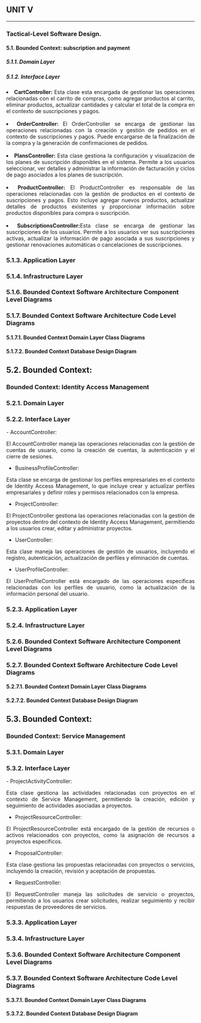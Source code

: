 ## **UNIT V**

---

### Tactical-Level Software Design.

#### 5.1. Bounded Context: subscription and payment

##### 5.1.1. Domain Layer

##### 5.1.2. Interface Layer

<div align=justify>

<li>
    <b>CartController: </b> Esta clase esta encargada de gestionar las operaciones relacionadas con el carrito de compras, como agregar productos al carrito, eliminar productos, actualizar cantidades y calcular el total de la compra en el contexto de suscripciones y pagos.
</li> <br>

<li>
    <b>OrderController: </b>El OrderController se encarga de gestionar las operaciones relacionadas con la creación y gestión de pedidos en el contexto de suscripciones y pagos. Puede encargarse de la finalización de la compra y la generación de confirmaciones de pedidos.
</li> <br>

<li>
    <b>PlansController: </b> Esta clase gestiona la configuración y visualización de los planes de suscripción disponibles en el sistema. Permite a los usuarios seleccionar, ver detalles y administrar la información de facturación y ciclos de pago asociados a los planes de suscripción.
</li> <br>

<li>
    <b>ProductController: </b>El ProductController es responsable de las operaciones relacionadas con la gestión de productos en el contexto de suscripciones y pagos. Esto incluye agregar nuevos productos, actualizar detalles de productos existentes y proporcionar información sobre productos disponibles para compra o suscripción.
</li> <br>

<li>
    <b>SubscriptionsController:</b>Esta clase se encarga de gestionar las suscripciones de los usuarios. Permite a los usuarios ver sus suscripciones activas, actualizar la información de pago asociada a sus suscripciones y gestionar renovaciones automáticas o cancelaciones de suscripciones.
</li>

</div>

### 5.1.3. Application Layer

### 5.1.4. Infrastructure Layer

### 5.1.6. Bounded Context Software Architecture Component Level Diagrams

### 5.1.7. Bounded Context Software Architecture Code Level Diagrams

#### 5.1.7.1. Bounded Context Domain Layer Class Diagrams

#### 5.1.7.2. Bounded Context Database Design Diagram

## 5.2. Bounded Context: 
### Bounded Context: Identity Access Management

### 5.2.1. Domain Layer

### 5.2.2. Interface Layer
<div align=justify>
- AccountController:

El AccountController maneja las operaciones relacionadas con la gestión de cuentas de usuario, como la creación de cuentas, la autenticación y el cierre de sesiones.

- BusinessProfileController:

Esta clase se encarga de gestionar los perfiles empresariales en el contexto de Identity Access Management, lo que incluye crear y actualizar perfiles empresariales y definir roles y permisos relacionados con la empresa.

- ProjectController:

El ProjectController gestiona las operaciones relacionadas con la gestión de proyectos dentro del contexto de Identity Access Management, permitiendo a los usuarios crear, editar y administrar proyectos.

- UserController:

Esta clase maneja las operaciones de gestión de usuarios, incluyendo el registro, autenticación, actualización de perfiles y eliminación de cuentas.

- UserProfileController:

El UserProfileController está encargado de las operaciones específicas relacionadas con los perfiles de usuario, como la actualización de la información personal del usuario.
</div>

### 5.2.3. Application Layer

### 5.2.4. Infrastructure Layer

### 5.2.6. Bounded Context Software Architecture Component Level Diagrams

### 5.2.7. Bounded Context Software Architecture Code Level Diagrams

#### 5.2.7.1. Bounded Context Domain Layer Class Diagrams

#### 5.2.7.2. Bounded Context Database Design Diagram

## 5.3. Bounded Context: 
### Bounded Context: Service Management

### 5.3.1. Domain Layer

### 5.3.2. Interface Layer
<div align=justify>
- ProjectActivityController:

Esta clase gestiona las actividades relacionadas con proyectos en el contexto de Service Management, permitiendo la creación, edición y seguimiento de actividades asociadas a proyectos.

- ProjectResourceController:

El ProjectResourceController está encargado de la gestión de recursos o activos relacionados con proyectos, como la asignación de recursos a proyectos específicos.

- ProposalController:

Esta clase gestiona las propuestas relacionadas con proyectos o servicios, incluyendo la creación, revisión y aceptación de propuestas.

- RequestController:

El RequestController maneja las solicitudes de servicio o proyectos, permitiendo a los usuarios crear solicitudes, realizar seguimiento y recibir respuestas de proveedores de servicios.
</div>

### 5.3.3. Application Layer

### 5.3.4. Infrastructure Layer

### 5.3.6. Bounded Context Software Architecture Component Level Diagrams

### 5.3.7. Bounded Context Software Architecture Code Level Diagrams

#### 5.3.7.1. Bounded Context Domain Layer Class Diagrams

#### 5.3.7.2. Bounded Context Database Design Diagram